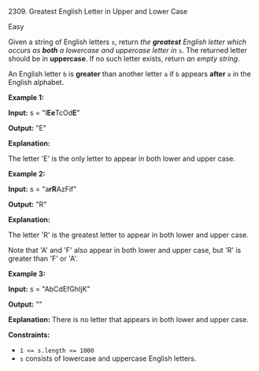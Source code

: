 2309\. Greatest English Letter in Upper and Lower Case

Easy

Given a string of English letters `s`, return _the **greatest** English letter which occurs as **both** a lowercase and uppercase letter in_ `s`. The returned letter should be in **uppercase**. If no such letter exists, return _an empty string_.

An English letter `b` is **greater** than another letter `a` if `b` appears **after** `a` in the English alphabet.

**Example 1:**

**Input:** s = "l**Ee**TcOd**E**"

**Output:** "E"

**Explanation:**

The letter 'E' is the only letter to appear in both lower and upper case.

**Example 2:**

**Input:** s = "a**rR**AzFif"

**Output:** "R"

**Explanation:**

The letter 'R' is the greatest letter to appear in both lower and upper case.

Note that 'A' and 'F' also appear in both lower and upper case, but 'R' is greater than 'F' or 'A'.

**Example 3:**

**Input:** s = "AbCdEfGhIjK"

**Output:** ""

**Explanation:** There is no letter that appears in both lower and upper case. 

**Constraints:**

*   `1 <= s.length <= 1000`
*   `s` consists of lowercase and uppercase English letters.
